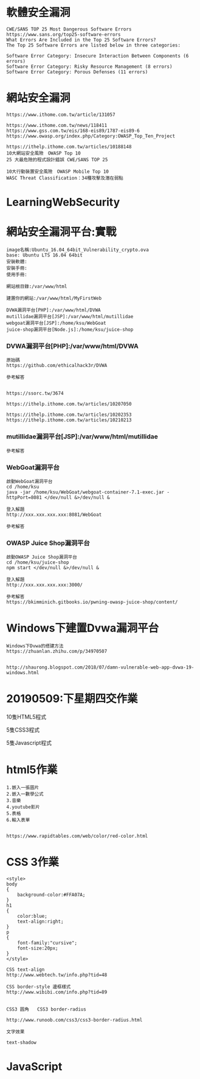 # 軟體安全漏洞

```
CWE/SANS TOP 25 Most Dangerous Software Errors
https://www.sans.org/top25-software-errors
What Errors Are Included in the Top 25 Software Errors?
The Top 25 Software Errors are listed below in three categories:

Software Error Category: Insecure Interaction Between Components (6 errors)
Software Error Category: Risky Resource Management (8 errors)
Software Error Category: Porous Defenses (11 errors)
```
# 網站安全漏洞

```
https://www.ithome.com.tw/article/131057
```

```
https://www.ithome.com.tw/news/118411
https://www.gss.com.tw/eis/168-eis89/1787-eis89-6
https://www.owasp.org/index.php/Category:OWASP_Top_Ten_Project
```


```
https://ithelp.ithome.com.tw/articles/10188148
10大網站安全風險　OWASP Top 10
25 大最危險的程式設計錯誤 CWE/SANS TOP 25

10大行動裝置安全風險　OWASP Mobile Top 10
WASC Threat Classification：34種攻擊及潛在弱點
```
# LearningWebSecurity

# 網站安全漏洞平台:實戰
```
image名稱:Ubuntu_16.04_64bit_Vulnerability_crypto.ova
base: Ubuntu LTS 16.04 64bit
安裝軟體:
安裝手冊:
使用手冊:
```
```
網站根目錄:/var/www/html

建置你的網站:/var/www/html/MyFirstWeb

DVWA漏洞平台[PHP]:/var/www/html/DVWA
mutillidae漏洞平台[JSP]:/var/www/html/mutillidae
webgoat漏洞平台[JSP]:/home/ksu/WebGoat
juice-shop漏洞平台[Node.js]:/home/ksu/juice-shop
```
### DVWA漏洞平台[PHP]:/var/www/html/DVWA

```
原始碼
https://github.com/ethicalhack3r/DVWA
```
```
參考解答


https://ssorc.tw/3674

https://ithelp.ithome.com.tw/articles/10207050

https://ithelp.ithome.com.tw/articles/10202353
https://ithelp.ithome.com.tw/articles/10210213
```

### mutillidae漏洞平台[JSP]:/var/www/html/mutillidae
```
參考解答

```

### WebGoat漏洞平台
```
啟動WebGoat漏洞平台
cd /home/ksu
java -jar /home/ksu/WebGoat/webgoat-container-7.1-exec.jar -httpPort=8081 </dev/null &>/dev/null &
```
```
登入解題
http://xxx.xxx.xxx.xxx:8081/WebGoat
```
```
參考解答

```
### OWASP Juice Shop漏洞平台
```
啟動OWASP Juice Shop漏洞平台
cd /home/ksu/juice-shop
npm start </dev/null &>/dev/null &
```

```
登入解題
http://xxx.xxx.xxx.xxx:3000/
```

```
參考解答
https://bkimminich.gitbooks.io/pwning-owasp-juice-shop/content/
```
# Windows下建置Dvwa漏洞平台
```
Windows下Dvwa的搭建方法
https://zhuanlan.zhihu.com/p/34970507


http://shaurong.blogspot.com/2018/07/damn-vulnerable-web-app-dvwa-19-windows.html
```


# 20190509:下星期四交作業

10隻HTML5程式

5隻CSS3程式

5隻Javascript程式

# html5作業
```
1.嵌入一張圖片
2.嵌入一數學公式
3.音樂
4.youtube影片
5.表格
6.輸入表單


https://www.rapidtables.com/web/color/red-color.html

```

# CSS 3作業

```
<style>
body
{
	background-color:#FFA07A;
}
h1
{
	color:blue;
	text-align:right;
}
p
{
	font-family:"cursive";
	font-size:20px;
}
</style>

```


```
CSS text-align 
http://www.webtech.tw/info.php?tid=48

CSS border-style 邊框樣式
http://www.wibibi.com/info.php?tid=89


CSS3 圆角   CSS3 border-radius 

http://www.runoob.com/css3/css3-border-radius.html

文字效果

text-shadow
```

# JavaScript 
```


```
